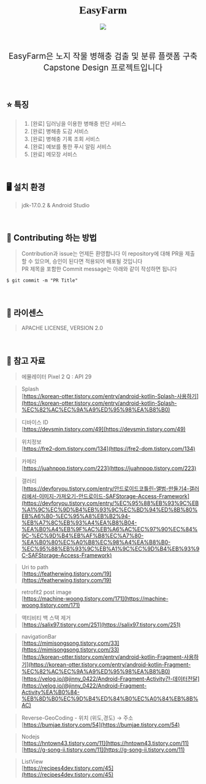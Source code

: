 
<h1 align="center" style='font-family: palatino Linotype'> EasyFarm</h1>
<p align="center">
    <a href ="https://github.com/jinyong3512/easyfarm/blob/main/LICENSE">
        <img src="https://img.shields.io/badge/license-Apache--2.0-blue?style=plastic&link=https://github.com/jinyong3512/easyfarm/blob/main/LICENSE">
    </a>
</p>
<br>
<p align='center' style='font-size:150%'>EasyFarm은 노지 작물 병해충 검출 및 분류 플랫폼 구축 Capstone Design 프로젝트입니다</p>
<br>

## :star: 특징
>1. [완료] 딥러닝을 이용한 병해충 판단 서비스
>2. [완료] 병해충 도감 서비스
>3. [완료] 병해충 기록 조회 서비스
>4. [완료] 예보를 통한 푸시 알림 서비스
>5. [완료] 메모장 서비스

<br>

## :desktop_computer: 설치 환경
>jdk-17.0.2 & Android Studio

<br>

## :loudspeaker: Contributing 하는 방법 
>Contribution과 issue는 언제든 환영합니다 이 repository에 대해 PR을 제출할 수 있으며, 승인이 된다면 적용되어 배포될 것입니다<br>
>PR 제목을 포함한 Commit message는 아래와 같이 작성하면 됩니다<br>
```
$ git commit -m "PR Title"
```

<br>

## :page_with_curl: 라이센스
>APACHE LICENSE, VERSION 2.0

<br>

## 📖 참고 자료
>에뮬레이터 Pixel 2 Q : API 29

>Splash<br>
>[https://korean-otter.tistory.com/entry/android-kotlin-Splash-사용하기](https://korean-otter.tistory.com/entry/android-kotlin-Splash-%EC%82%AC%EC%9A%A9%ED%95%98%EA%B8%B0)

>디바이스 ID<br>
>[https://devsmin.tistory.com/49](https://devsmin.tistory.com/49)

>위치정보<br>
>[https://fre2-dom.tistory.com/134](https://fre2-dom.tistory.com/134)

>카메라<br>
>[https://juahnpop.tistory.com/223](https://juahnpop.tistory.com/223)

>갤러리<br>
>[https://devforyou.tistory.com/entry/안드로이드코틀린-앨범-만들기4-갤러리에서-이미지-가져오기-안드로이드-SAFStorage-Access-Framework](https://devforyou.tistory.com/entry/%EC%95%88%EB%93%9C%EB%A1%9C%EC%9D%B4%EB%93%9C%EC%BD%94%ED%8B%80%EB%A6%B0-%EC%95%A8%EB%B2%94-%EB%A7%8C%EB%93%A4%EA%B8%B04-%EA%B0%A4%EB%9F%AC%EB%A6%AC%EC%97%90%EC%84%9C-%EC%9D%B4%EB%AF%B8%EC%A7%80-%EA%B0%80%EC%A0%B8%EC%98%A4%EA%B8%B0-%EC%95%88%EB%93%9C%EB%A1%9C%EC%9D%B4%EB%93%9C-SAFStorage-Access-Framework)

>Uri to path<br>
>[https://featherwing.tistory.com/19](https://featherwing.tistory.com/19)

>retrofit2 post image<br>
>[https://machine-woong.tistory.com/171](https://machine-woong.tistory.com/171)

>액티비티 백 스택 제거<br>
>[https://salix97.tistory.com/251](https://salix97.tistory.com/251)

>navigationBar<br>
>[https://mimisongsong.tistory.com/33](https://mimisongsong.tistory.com/33)<br>
>[https://korean-otter.tistory.com/entry/android-kotlin-Fragment-사용하기](https://korean-otter.tistory.com/entry/android-kotlin-Fragment-%EC%82%AC%EC%9A%A9%ED%95%98%EA%B8%B0)<br>
>[https://velog.io/@jinny_0422/Android-Fragment-Activity간-데이터전달](https://velog.io/@jinny_0422/Android-Fragment-Activity%EA%B0%84-%EB%8D%B0%EC%9D%B4%ED%84%B0%EC%A0%84%EB%8B%AC)

>Reverse-GeoCoding - 위치 (위도,경도) → 주소<br>
>[https://bumjae.tistory.com/54](https://bumjae.tistory.com/54)

>Nodejs<br>
>[https://hntown43.tistory.com/11](https://hntown43.tistory.com/11)<br>
>[https://g-song-ii.tistory.com/11](https://g-song-ii.tistory.com/11)

>ListView<br>
>[https://recipes4dev.tistory.com/45](https://recipes4dev.tistory.com/45)
